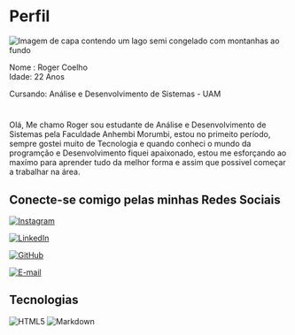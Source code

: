 # Perfil

<img align="" padding="0" alt="Imagem de capa contendo um lago semi congelado com montanhas ao fundo" src="https://media.licdn.com/dms/image/D4D03AQHjRhkC5Dp9UQ/profile-displayphoto-shrink_100_100/0/1711626951350?e=1720656000&v=beta&t=wniTIjf4QbJjqiYKEfB4z6Q-PKL5DOAetfmpw09351I">

Nome : Roger Coelho      
Idade: 22 Anos
  

Cursando: Análise e Desenvolvimento de Sistemas - UAM 
#

Olá, Me chamo Roger sou estudante de Análise e Desenvolvimento de Sistemas pela Faculdade Anhembi Morumbi, estou no primeito período, sempre gostei muito de Tecnologia e quando conheci o mundo da programção e Desenvolvimento fiquei apaixonado, estou me esforçando ao maxímo para aprender tudo da melhor forma e assim que possivel começar a trabalhar na área.

## Conecte-se comigo pelas minhas Redes Sociais

 [![Instagram](https://img.shields.io/badge/-Instagram-%23E4405F?style=for-the-badge&logo=instagram&logoColor=white)](https://www.instagram.com/Rogercoelho_/)

 [![LinkedIn](https://img.shields.io/badge/LinkedIn-0077B5?style=for-the-badge&logo=linkedin&logoColor=white)](https://www.linkedin.com/in/roger-coelho-557ba8209/)

 [![GitHub](https://img.shields.io/badge/GitHub-100000?style=for-the-badge&logo=github&logoColor=white)](https://github.com/RogerCoelh0)

 [![E-mail](https://img.shields.io/badge/-Email-000?style=for-the-badge&logo=microsoft-outlook&logoColor=007BFF)](mailto:rogerwbc@outlook.com)

## Tecnologias
 
 ![HTML5](https://img.shields.io/badge/HTML5-E34F26?style=for-the-badge&logo=html5&logoColor=white)
 ![Markdown](https://img.shields.io/badge/Markdown-000?style=for-the-badge&logo=markdown)